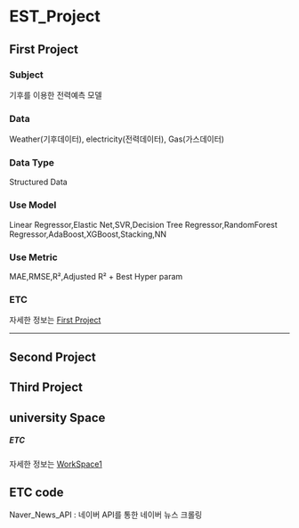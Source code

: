 # EST_Project

## First Project

### Subject
 기후를 이용한 전력예측 모델 



### Data 
Weather(기후데이터), electricity(전력데이터), Gas(가스데이터)



### Data Type 
Structured Data


### Use Model 
Linear Regressor,Elastic Net,SVR,Decision Tree Regressor,RandomForest Regressor,AdaBoost,XGBoost,Stacking,NN



### Use Metric 
 MAE,RMSE,R²,Adjusted R² + Best Hyper param



### ETC
 자세한 정보는 [First Project](https://github.com/GUKHOJeong/EST_Project/tree/main/First_Project/energy_consumption_prediction)

---

## Second Project










## Third Project






## university Space
##### ETC 
 자세한 정보는 [WorkSpace1](https://github.com/GUKHOJeong/EST_Project/tree/main/workspace1)

## ETC code 
Naver_News_API : 네이버 API를 통한 네이버 뉴스 크롤링 
